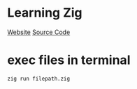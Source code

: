 # Learning Zig

[Website](https://ziglang.org/)
[Source Code](https://github.com/ziglang/zig)


# exec files in terminal
`zig run filepath.zig`